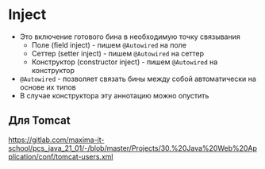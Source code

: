 # Inject

* Это включение готового бина в необходимую точку связывания
  * Поле (field inject) - пишем `@Autowired` на поле
  * Сеттер (setter inject) - пишем `@Autowired` на сеттер
  * Конструктор (constructor inject) - пишем `@Autowired` на конструктор
* `@Autowired` - позволяет связать бины между собой автоматически на основе их типов
* В случае конструктора эту аннотацию можно опустить

## Для Tomcat

https://gitlab.com/maxima-it-school/pcs_java_21_01/-/blob/master/Projects/30.%20Java%20Web%20Application/conf/tomcat-users.xml